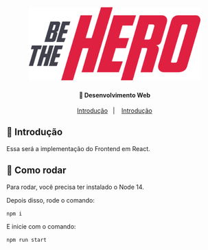 <h1 align="center">
    <img alt="Be The Hero" src="../github/assets/logo.svg" width="400px" />
</h1>

<h4 align="center">
  🚀 Desenvolvimento Web
</h4>

<p align="center">
  <a href="#book-introducao">Introdução</a>&nbsp;&nbsp;&nbsp;|&nbsp;&nbsp;&nbsp;
  <a href="#rocket-como-rodar">Introdução</a>
</p>

## :book: Introdução

Essa será a implementação do Frontend em React.

## :rocket: Como rodar

Para rodar, você precisa ter instalado o Node 14.

Depois disso, rode o comando:

```bash
npm i
```

E inicie com o comando:

```
npm run start
```

